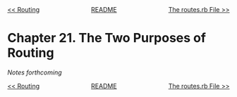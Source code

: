 <div>
<div style='float: left'><a href='ch20-routing.md'>&lt;&lt; Routing</a></div>
<div style='float: right'><a href='ch22-the-routes.rb-file.md'>The routes.rb File &gt;&gt;</a></div>
<div style='float: inline-auto;text-align:center'><a href='README.md'>README</a></div>
<div style="clear: both"></div>
</div>

# Chapter 21. The Two Purposes of Routing

*Notes forthcoming*

<div>
<div style='float: left'><a href='ch20-routing.md'>&lt;&lt; Routing</a></div>
<div style='float: right'><a href='ch22-the-routes.rb-file.md'>The routes.rb File &gt;&gt;</a></div>
<div style='float: inline-auto;text-align:center'><a href='README.md'>README</a></div>
<div style="clear: both"></div>
</div>